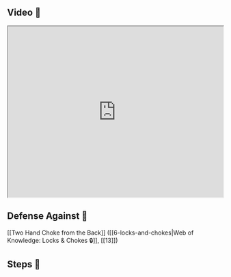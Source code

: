 ## Video 🎥

<iframe src="https://www.youtube.com/embed/1qt9F2ogbMA?start=819" width="100%" height="400"></iframe>

## Defense Against 🤺

[[Two Hand Choke from the Back]] ([[6-locks-and-chokes|Web of Knowledge: Locks & Chokes 🔒]], [[13]])

## Steps 👣
